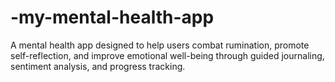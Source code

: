 # -my-mental-health-app
A mental health app designed to help users combat rumination, promote self-reflection, and improve emotional well-being through guided journaling, sentiment analysis, and progress tracking.
